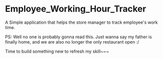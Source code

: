# Employee_Working_Hour_Tracker
A Simple application that helps the store manager to track employee's work time.

PS: Well no one is probably gonna read this. Just wanna say my father is finally home, and we are also no longer the only restaurant open :/

Time to build something new to refresh my skill~~~
